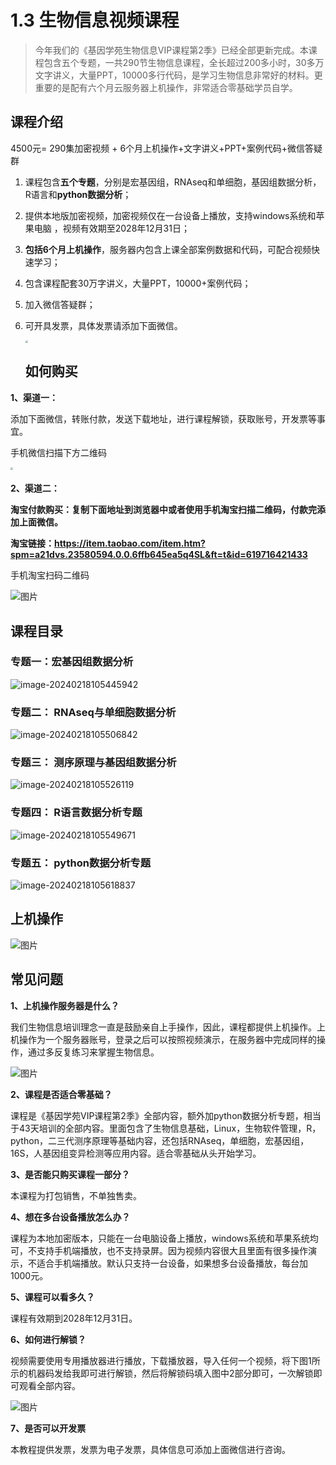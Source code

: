 #  1.3 生物信息视频课程

> 今年我们的《基因学苑生物信息VIP课程第2季》已经全部更新完成。本课程包含五个专题，一共290节生物信息课程，全长超过200多小时，30多万文字讲义，大量PPT，10000多行代码，是学习生物信息非常好的材料。更重要的是配有六个月云服务器上机操作，非常适合零基础学员自学。



## 课程介绍

4500元= 290集加密视频 + 6个月上机操作+文字讲义+PPT+案例代码+微信答疑群

1. 课程包含**五个专题**，分别是宏基因组，RNAseq和单细胞，基因组数据分析，R语言和**python数据分析**；

2. 提供本地版加密视频，加密视频仅在一台设备上播放，支持windows系统和苹果电脑 ，视频有效期至2028年12月31日；

3. **包括****6个月****上机操作**，服务器内包含上课全部案例数据和代码，可配合视频快速学习；

4. 包含课程配套30万字讲义，大量PPT，10000+案例代码；

5. 加入微信答疑群；

6. 可开具发票，具体发票请添加下面微信。

   

   <img src="./a3.assets/weixin.jpg" style="zoom:25%;" />

   ##  如何购买

**1、渠道一：**

添加下面微信，转账付款，发送下载地址，进行课程解锁，获取账号，开发票等事宜。

手机微信扫描下方二维码



<img src="./a3.assets/weixin.jpg" style="zoom:25%;" />

####  



**2、渠道二：**

**淘宝付款购买：复制下面地址到浏览器中或者使用手机淘宝扫描二维码，付款完添加上面微信。**

**淘宝链接：https://item.taobao.com/item.htm?spm=a21dvs.23580594.0.0.6ffb645ea5q4SL&ft=t&id=619716421433**

手机淘宝扫码二维码

![图片](./a3.assets/640-1708223883786-4.png)

## 课程目录



### 专题一：宏基因组数据分析

![image-20240218105445942](./images/image-20240218105445942.png)



### 专题二： RNAseq与单细胞数据分析

![image-20240218105506842](./a3.assets/image-20240218105506842.png)



### 专题三： 测序原理与基因组数据分析



![image-20240218105526119](./images/image-20240218105526119.png)



### 专题四： R语言数据分析专题

![image-20240218105549671](./images/image-20240218105549671.png)

### 专题五： python数据分析专题



![image-20240218105618837](./images/image-20240218105618837.png)



## 上机操作



![图片](./images/640-1708225010445-20.png)



##  常见问题

**1、上机操作服务器是什么？**

我们生物信息培训理念一直是鼓励亲自上手操作，因此，课程都提供上机操作。上机操作为一个服务器账号，登录之后可以按照视频演示，在服务器中完成同样的操作，通过多反复练习来掌握生物信息。

![图片](./images/biocloud.png)

**2、课程是否适合零基础？**

课程是《基因学苑VIP课程第2季》全部内容，额外加python数据分析专题，相当于43天培训的全部内容。里面包含了生物信息基础，Linux，生物软件管理，R，python，二三代测序原理等基础内容，还包括RNAseq，单细胞，宏基因组，16S，人基因组变异检测等应用内容。适合零基础从头开始学习。

**3、是否能只购买课程一部分？**

本课程为打包销售，不单独售卖。

**4、想在多台设备播放怎么办？**

课程为本地加密版本，只能在一台电脑设备上播放，windows系统和苹果系统均可，不支持手机端播放，也不支持录屏。因为视频内容很大且里面有很多操作演示，不适合手机端播放。默认只支持一台设备，如果想多台设备播放，每台加1000元。

**5、课程可以看多久？**

课程有效期到2028年12月31日。

**6、如何进行解锁？**

视频需要使用专用播放器进行播放，下载播放器，导入任何一个视频，将下图1所示的机器码发给我即可进行解锁，然后将解锁码填入图中2部分即可，一次解锁即可观看全部内容。

![图片](./images/640-1708225049415-25.png)

**7、是否可以开发票**

本教程提供发票，发票为电子发票，具体信息可添加上面微信进行咨询。



